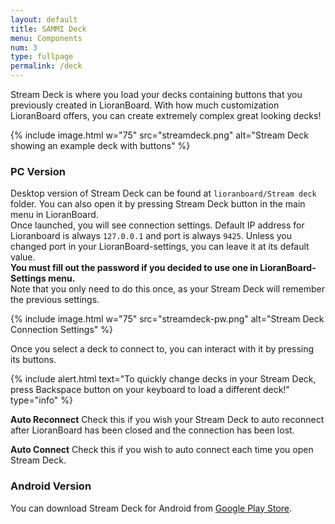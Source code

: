 ```yaml
---
layout: default
title: SAMMI Deck
menu: Components
num: 3
type: fullpage
permalink: /deck
---
```

Stream Deck is where you load your decks containing buttons that you previously created in LioranBoard. With how much customization LioranBoard offers, you can create extremely complex great looking decks!  

{% include image.html w="75" src="streamdeck.png" alt="Stream Deck showing an example deck with buttons" %}

### PC Version
Desktop version of Stream Deck can be found at `lioranboard/Stream deck` folder. You can also open it by pressing Stream Deck button in the main menu in LioranBoard.\
Once launched, you will see connection settings. Default IP address for Lioranboard is always `127.0.0.1` and port is always `9425`. Unless you changed port in your LioranBoard-settings, you can leave it at its default value.\
**You must fill out the password if you decided to use one in LioranBoard-Settings menu.**\
Note that you only need to do this once, as your Stream Deck will remember the previous settings.

{% include image.html w="75" src="streamdeck-pw.png" alt="Stream Deck Connection Settings" %}

Once you select a deck to connect to, you can interact with it by pressing its buttons.

{% include alert.html text="To quickly change decks in your Stream Deck, press Backspace button on your keyboard to load a different deck!" type="info" %} 

**Auto Reconnect**
Check this if you wish your Stream Deck to auto reconnect after LioranBoard has been closed and the connection has been lost. 

**Auto Connect**
Check this if you wish to auto connect each time you open Stream Deck.

### Android Version
You can download Stream Deck for Android from [Google Play Store](https://play.google.com/store/apps/details?id=lioranboard.ca.lioranboard.streamdeck).



